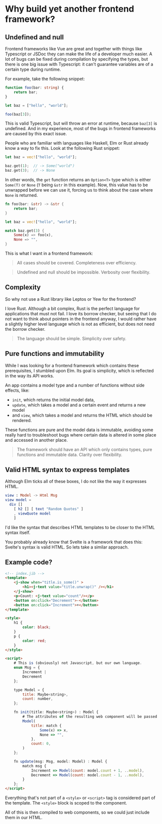 # Why build yet another frontend framework?

## Undefined and null

Frontend frameworks like Vue are great and together with things like Typescript or JSDoc they can make the life of a developer much easier. A lot of bugs can be fixed during compilation by specifying the types, but there is one big issue with Typescript: it can't guarantee variables are of a certain type during runtime.

For example, take the following snippet:

```typescript
function foo(bar: string) {
    return bar;
}

let baz = ["hello", "world"];

foo(baz[3]);
```

This is valid Typescript, but will throw an error at runtime, because `baz[3]` is undefined. And in my experience, most of the bugs in frontend frameworks are caused by this exact issue.

People who are familiar with languages like Haskell, Elm or Rust already know a way to fix this. Look at the following Rust snippet:

```rust
let baz = vec!["hello", "world"];

baz.get(1);  // -> Some("world")
baz.get(3);  // -> None
```

In other words, the `get` function returns an `Option<T>` type which is either `Some(T)` or `None` (`T` being `&str` in this example). Now, this value has to be unwrapped before we can use it, forcing us to think about the case where `None` is returned.

```rust
fn foo(bar: &str) -> &str {
    return bar;
}

let baz = vec!["hello", "world"];

match baz.get(3) {
    Some(x) => foo(x),
    None => "",
}
```

This is what I want in a frontend framework:

> All cases should be covered. Completeness over efficiency.

> Undefined and null should be impossible. Verbosity over flexibility.


## Complexity

So why not use a Rust library like Leptos or Yew for the frontend?

I love Rust. Although a bit complex, Rust is the perfect language for applications that must not fail. I love its borrow checker, but seeing that I do not want to think about pointers in the frontend anyway, I would rather have a slightly higher level language which is not as efficient, but does not need the borrow checker.

> The language should be simple. Simplicity over safety.


## Pure functions and immutability

While I was looking for a frontend framework which contains these prerequisites, I stumbled upon Elm. Its goal is simplicity, which is reflected in the way its API works.

An app contains a model type and a number of functions without side effects, like:

* `init`, which returns the initial model data,
* `update`, which takes a model and a certain event and returns a new model
* and `view`, which takes a model and returns the HTML which should be rendered.

These functions are pure and the model data is immutable, avoiding some really hard to troubleshoot bugs where certain data is altered in some place and accessed in another place.

> The framework should have an API which only contains types, pure functions and immutable data. Clarity over flexibility.


## Valid HTML syntax to express templates

Although Elm ticks all of these boxes, I do not like the way it expresses HTML.

```elm
view : Model -> Html Msg
view model =
  div []
    [ h2 [] [ text "Random Quotes" ]
    , viewQuote model
    ]
```

I'd like the syntax that describes HTML templates to be closer to the HTML syntax itself.

You probably already know that Svelte is a framework that does this: Svelte's syntax is valid HTML. So lets take a similar approach.


## Example code?

```html
<!-- index.jib -->
<template>
    <j-show when="title.is_some()" >
        <h1><j-text value="title.unwrap()" /></h1>
    </j-show>
    <p>Count: <j-text value="count"/></p>
    <button on:click="Decrement">-</button>
    <button on:click="Increment">+</button>
</template>

<style>
    h1 {
        color: black;
    }
    p {
        color: red;
    }
</style>

<script>
    # This is (obviously) not Javascript, but our own language.
    enum Msg = {
        Increment |
        Decrement
    };

    type Model = {
        title: Maybe<string>,
        count: number,
    };

    fn init(title: Maybe<string>) : Model {
        # The attributes of the resulting web component will be passed to this function
        Model(
            title: match {
                Some(x) => x,
                None => "",
            },
            count: 0,
        )
    };

    fn update(msg: Msg, model: Model) : Model {
        match msg {
            Increment => Model(count: model.count + 1, ..model),
            Decrement => Model(count: model.count - 1, ..model),
        }
    };
</script>
```

Everything that's not part of a `<style>` or `<script>` tag is considered part of the template. The `<style>` block is scoped to the component.

All of this is then compiled to web components, so we could just include them in our HTML.
